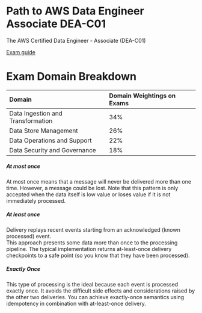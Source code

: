 # Path to AWS Data Engineer Associate DEA-C01
The AWS Certified Data Engineer - Associate (DEA-C01)


[Exam guide](https://d1.awsstatic.com/training-and-certification/docs-data-engineer-associate/AWS-Certified-Data-Engineer-Associate_Exam-Guide.pdf)

# Exam Domain Breakdown
| Domain | Domain Weightings on Exams |
| :- | :- |
| Data Ingestion and Transformation | 34% |
| Data Store Management | 26% |
| Data Operations and Support | 22% |
| Data Security and Governance | 18% |


##### At most once
At most once means that a message will never be delivered more than one time. However, a message could be lost. Note that this pattern is only accepted when the data itself is low value or loses value if it is not immediately processed.

##### At least once
Delivery replays recent events starting from an acknowledged (known processed) event.  
This approach presents some data more than once to the processing pipeline. The typical implementation returns at-least-once delivery checkpoints to a safe point (so you know that they have been processed).

##### Exactly Once
This type of processing is the ideal because each event is processed exactly once. It avoids the difficult side effects and considerations raised by the other two deliveries. You can achieve exactly-once semantics using idempotency in combination with at-least-once delivery.
